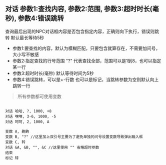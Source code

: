 ## 对话 参数1:查找内容, 参数2:范围, 参数3:超时时长(毫秒), 参数4:错误跳转
查询最后出现的NPC对话框内容是否包含指定内容，正确则向下执行，错误则跳转
默认最长等待5秒


- 参数1:要查找的内容，默认为模糊匹配，只要包含就算存在，不需要加问号，大小写不敏感
- 参数2:指定查找的行号范围 "?" 代表查找全部，范围可以是1到8，也可以指定某一行
- 参数3:超时时长(毫秒) 默认等待时间为5秒
- 参数4:错误跳转，可以是+-行数 也可以是标记，当跳转参数为空则默认向上跳转一行


> 所有参数都可使用变数

```

对话 哈哈, ?, 1000, +8
对话 嘿嘿, 3-6, 1000, -5
对话 呵呵, 2, 1000, A

变数 A, 齁齁
变数 B, "?" //这里加上双引号主要为了避免单独的问号设置变数导致弹出输入框
变数 C, 转
对话 &A, &B, "", &C //这里使用 "" 省略超时参数
结束
标记 转


```
